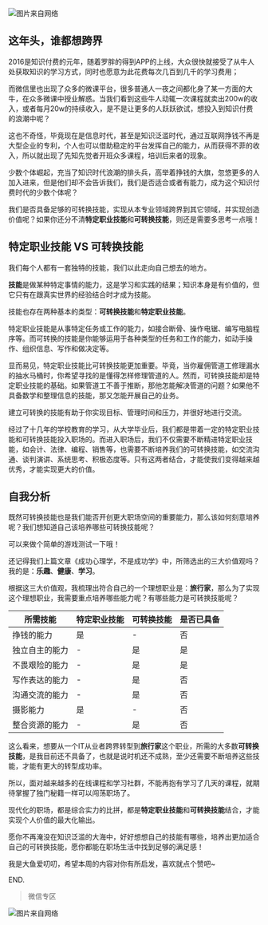 ![图片来自网络](http://image.dayuaidaodao.com/wrting/image/crossover-500-500.jpg)


## 这年头，谁都想跨界

2016是知识付费的元年，随着罗胖的得到APP的上线，大众很快就接受了从牛人处获取知识的学习方式，同时也愿意为此花费每次几百到几千的学习费用；

而微信里也出现了众多的微课平台，很多普通人一夜之间都化身了某一方面的大牛，在众多微课中授业解惑。当我们看到这些牛人动辄一次课程就卖出200w的收入，或者每月20w的持续收入，是不是让更多的人跃跃欲试，想投入到知识付费的浪潮中呢？

这也不奇怪，毕竟现在是信息时代，甚至是知识泛滥时代，通过互联网挣钱不再是大型企业的专利，个人也可以借助稳定的平台发挥自己的能力，从而获得不菲的收入，所以就出现了先知先觉者开班众多课程，培训后来者的现象。

少数个体崛起，充当了知识时代浪潮的排头兵，高举着挣钱的大旗，忽悠更多的人加入进来，但是他们却不会告诉我们，我们是否适合或者有能力，成为这个知识付费时代的少数个体呢？

我们是否具备足够的可转换技能，实现从本专业领域跨界到其它领域，并实现创造价值呢？如果你还分不清**特定职业技能**和**可转换技能**，则还是需要多思考一点哦！

## 特定职业技能 VS 可转换技能

我们每个人都有一套独特的技能，我们以此走向自己想去的地方。

**技能**是做某种特定事情的能力，这是学习和实践的结果；知识本身是有价值的，但它只有在跟真实世界的经验结合时才成为技能。

技能也存在两种基本的类型：**可转换技能**和**特定职业技能**。

特定职业技能是从事特定任务或工作的能力，如接合断骨、操作电锯、编写电脑程序等。而可转换的技能是你能够运用于各种类型的任务和工作的能力，如动手操作、组织信息、写作和做决定等。

显而易见，特定职业技能比可转换技能更加重要。毕竟，当你雇佣管道工修理漏水的抽水马桶时，你希望寻找的是懂得怎样修理管道的人。然而，可转换技能却是特定职业技能的基础。如果管道工不善于推断，那他怎能解决管道的问题？如果他不具备数学和整理信息的技能，那又怎能开展自己的业务。

建立可转换的技能有助于你实现目标、管理时间和压力，并很好地进行交流。

经过了十几年的学校教育的学习，从大学毕业后，我们都是带着一定的特定职业技能和可转换技能投入职场的。而进入职场后，我们不仅需要不断精进特定职业技能，如会计、法律、编程、销售等，也需要不断培养我们的可转换技能，如交流沟通、谈判演讲、系统思考、积极态度等。只有这两者结合，才能使我们变得越来越优秀，才能实现更大的价值。


## 自我分析


既然可转换技能也是我们能否开创更大职场空间的重要能力，那么该如何刻意培养呢？我们想知道自己该培养哪些可转换技能呢？

可以来做个简单的游戏测试一下哦！

还记得我们上篇文章《成功心理学，不是成功学》中，所筛选出的三大价值观吗？我的是：**乐趣**、**健康**、**学习**。

根据这三大价值观，我梳理出符合自己的一个理想职业是：**旅行家**，那么为了实现这个理想职业，我需要重点培养哪些能力呢？有哪些能力是可转换技能呢？

| 所需技能 | 特定职业技能 | 可转换技能 | 是否已具备 |
|---|---|---|---|
|挣钱的能力|是|-|否|
|独立自主的能力|-|是|是|
|不畏艰险的能力|-|是|是|
|写作表达的能力|-|是|否|
|沟通交流的能力|-|是|否|
|摄影能力|是|-|否|
|整合资源的能力|-|是|否|

这么看来，想要从一个IT从业者跨界转型到**旅行家**这个职业，所需的大多数**可转换技能**，是我目前还不具备了，也就是说时机还不成熟，至少还需要不断培养这些技能，才能有更大的转型成功率。

所以，面对越来越多的在线课程和学习社群，不能再抱有学习了几天的课程，就期待掌握了独门秘籍一样可以闯荡职场了。

现代化的职场，都是综合实力的比拼，都是**特定职业技能**和**可转换技能**结合，才能实现个人价值的最大化输出。

愿你不再淹没在知识泛滥的大海中，好好想想自己的技能有哪些，培养出更加适合自己的可转换技能，愿你都能在职场生活中找到足够的满足感！


我是大鱼爱叨叨，希望本周的内容对你有所启发，喜欢就点个赞吧~

END.

> 微信专区

![图片来自网络](http://image.dayuaidaodao.com/writing/image/wechat-code-1228-1000-1000-imageview2-imageslim.png)
